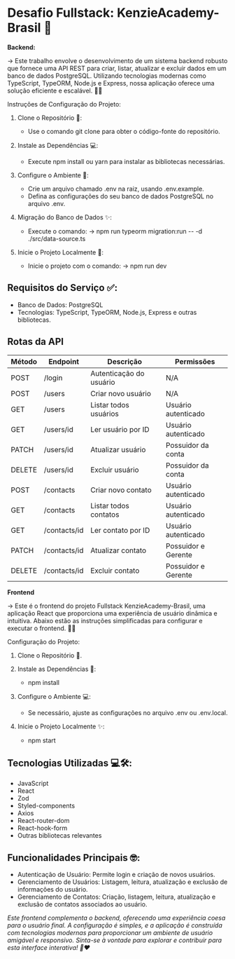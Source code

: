 <h1>Desafio Fullstack: KenzieAcademy-Brasil 🚀</h1>

**Backend:**

-> Este trabalho envolve o desenvolvimento de um sistema backend robusto que fornece uma API REST para criar, listar, atualizar e excluir dados em um banco de dados PostgreSQL. Utilizando tecnologias modernas como TypeScript, TypeORM, Node.js e Express, nossa aplicação oferece uma solução eficiente e escalável. 🌟✨

Instruções de Configuração do Projeto:

1. Clone o Repositório 🚀:

   - Use o comando git clone para obter o código-fonte do repositório.

2. Instale as Dependências 💻:

   - Execute npm install ou yarn para instalar as bibliotecas necessárias.

3. Configure o Ambiente 🔮:

   - Crie um arquivo chamado .env na raiz, usando .env.example.
   - Defina as configurações do seu banco de dados PostgreSQL no arquivo .env.

4. Migração do Banco de Dados ✨:

   - Execute o comando:
     -> npm run typeorm migration:run -- -d ./src/data-source.ts

5. Inicie o Projeto Localmente 🔧:
   - Inicie o projeto com o comando:
     -> npm run dev

## Requisitos do Serviço ✅:

- Banco de Dados: PostgreSQL
- Tecnologias: TypeScript, TypeORM, Node.js, Express e outras bibliotecas.

## Rotas da API

| Método | Endpoint     | Descrição               | Permissões          |
| ------ | ------------ | ----------------------- | ------------------- |
| POST   | /login       | Autenticação do usuário | N/A                 |
| POST   | /users       | Criar novo usuário      | N/A                 |
| GET    | /users       | Listar todos usuários   | Usuário autenticado |
| GET    | /users/id    | Ler usuário por ID      | Usuário autenticado |
| PATCH  | /users/id    | Atualizar usuário       | Possuidor da conta  |
| DELETE | /users/id    | Excluir usuário         | Possuidor da conta  |
| POST   | /contacts    | Criar novo contato      | Usuário autenticado |
| GET    | /contacts    | Listar todos contatos   | Usuário autenticado |
| GET    | /contacts/id | Ler contato por ID      | Usuário autenticado |
| PATCH  | /contacts/id | Atualizar contato       | Possuidor e Gerente |
| DELETE | /contacts/id | Excluir contato         | Possuidor e Gerente |

**Frontend**

-> Este é o frontend do projeto Fullstack KenzieAcademy-Brasil, uma aplicação React que proporciona uma experiência de usuário dinâmica e intuitiva. Abaixo estão as instruções simplificadas para configurar e executar o frontend. 🌟✨

Configuração do Projeto:

1. Clone o Repositório 🚀.

2. Instale as Dependências 🔮:

   - npm install

3. Configure o Ambiente 💻:

   - Se necessário, ajuste as configurações no arquivo .env ou .env.local.

4. Inicie o Projeto Localmente ✨:
   - npm start

## Tecnologias Utilizadas 💻🛠️:

- JavaScript
- React
- Zod
- Styled-components
- Axios
- React-router-dom
- React-hook-form
- Outras bibliotecas relevantes

## Funcionalidades Principais 🤓:

- Autenticação de Usuário: Permite login e criação de novos usuários.
- Gerenciamento de Usuários: Listagem, leitura, atualização e exclusão de informações do usuário.
- Gerenciamento de Contatos: Criação, listagem, leitura, atualização e exclusão de contatos associados ao usuário.

_Este frontend complementa o backend, oferecendo uma experiência coesa para o usuário final. A configuração é simples, e a aplicação é construída com tecnologias modernas para proporcionar um ambiente de usuário amigável e responsivo. Sinta-se à vontade para explorar e contribuir para esta interface interativa! 🧠❤️_
